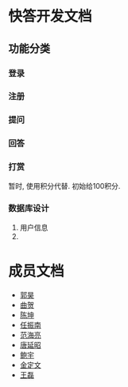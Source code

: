# 快答开发文档


## 功能分类


### 登录


### 注册


### 提问


### 回答

### 打赏
暂时, 使用积分代替. 初始给100积分.


### 数据库设计

1. 用户信息
2. 





# 成员文档

* [郭昊](./01.guohao/index.md)
* [曲贺](./02.quhe/index.md)
* [陈坤](./03.chenkun/index.md)
* [任振南](./04.renzhennan/index.md)
* [范海亮](./05.fanhailiang/index.md)
* [唐延昭](./06.tangyanzhao/index.md)
* [鲍宇](./07.baoyu/index.md)
* [金定文](./08.jindingwen/index.md)
* [王磊](./09.Richard.Wang/index.md)

